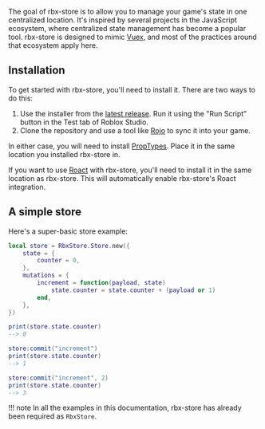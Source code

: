 The goal of rbx-store is to allow you to manage your game's state in one centralized location. It's inspired by several projects in the JavaScript ecosystem, where centralized state management has become a popular tool. rbx-store is designed to mimic [Vuex](https://github.com/vuejs/vuex), and most of the practices around that ecosystem apply here.

## Installation
To get started with rbx-store, you'll need to install it. There are two ways to do this:

1. Use the installer from the [latest release](https://github.com/AmaranthineCodices/rbx-store/releases). Run it using the "Run Script" button in the Test tab of Roblox Studio.
2. Clone the repository and use a tool like [Rojo](https://github.com/LPGhatguy/rojo) to sync it into your game.

In either case, you will need to install [PropTypes](https://github.com/AmaranthineCodices/rbx-prop-types/). Place it in the same location you installed rbx-store in.

If you want to use [Roact](https://github.com/Roblox/roact) with rbx-store, you'll need to install it in the same location as rbx-store. This will automatically enable rbx-store's Roact integration.

## A simple store
Here's a super-basic store example:

```lua
local store = RbxStore.Store.new({
    state = {
        counter = 0,
    },
    mutations = {
        increment = function(payload, state)
            state.counter = state.counter + (payload or 1)
        end,
    },
})

print(store.state.counter)
--> 0

store:commit("increment")
print(store.state.counter)
--> 1

store:commit("increment", 2)
print(store.state.counter)
--> 3
```

!!! note
    In all the examples in this documentation, rbx-store has already been required as `RbxStore`.
